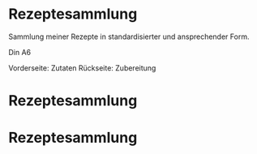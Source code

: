 # Rezeptesammlung
Sammlung meiner Rezepte in standardisierter und ansprechender Form.

Din A6

Vorderseite: Zutaten
Rückseite: Zubereitung

# Rezeptesammlung
# Rezeptesammlung

